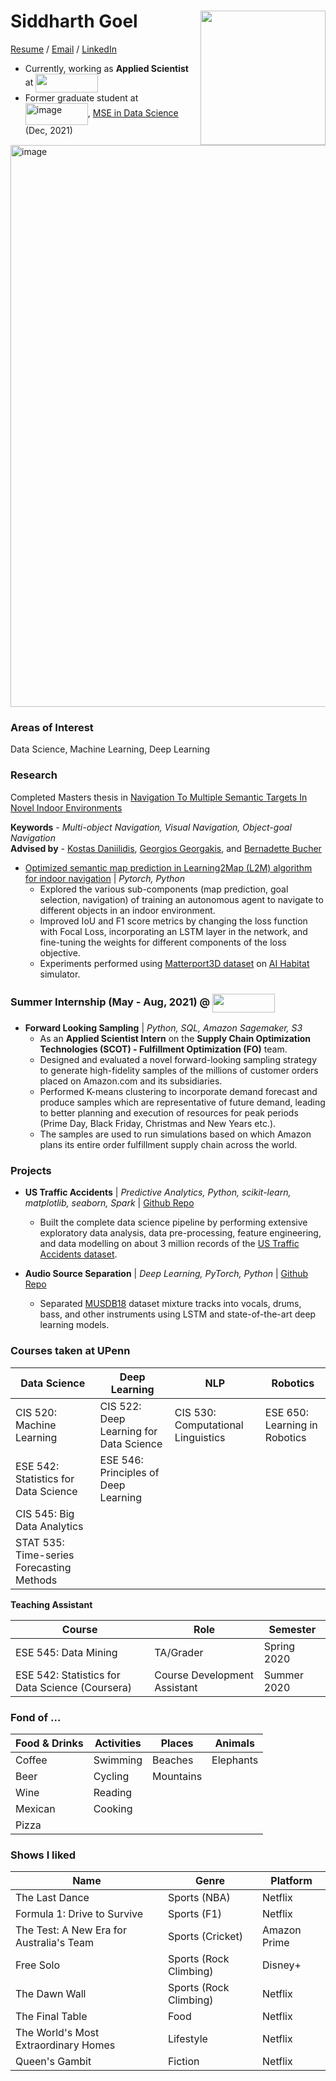 # Siddharth Goel <img align="right" src="https://user-images.githubusercontent.com/18654826/120942771-e6f8be00-c6df-11eb-9006-5be2681e98b8.png" width="200" height="215">

[Resume](https://github.com/LaughBuddha/LaughBuddha.github.io/blob/master/SiddharthGoel_UPenn_Fall2021.pdf) / [Email](mailto:sigoel@seas.upenn.edu) / [LinkedIn](https://www.linkedin.com/in/siddharth-goel-in)

- Currently, working as **Applied Scientist** at <img align="center" src="https://user-images.githubusercontent.com/18654826/120942319-093d0c80-c6dd-11eb-8c37-1bfdcaf938f2.png" width="100" height="30"> 
- Former graduate student at <img align="center" width="100" height="35" alt="image" src="https://user-images.githubusercontent.com/18654826/160917238-24aa8154-6665-4c6e-8b4f-e32ace22eaad.png">, [MSE in Data Science](https://dats.seas.upenn.edu/) (Dec, 2021) 

<img width="899" alt="image" src="https://user-images.githubusercontent.com/18654826/160916249-2b9c9ddc-f4a2-4134-be45-8d9d1d8bbd26.png">


### Areas of Interest
Data Science, Machine Learning, Deep Learning

### Research
Completed Masters thesis in [Navigation To Multiple Semantic Targets In Novel Indoor Environments](https://github.com/LaughBuddha/LaughBuddha.github.io/blob/master/SiddharthGoel_Masters_ThesisCGKD.pdf)

**Keywords** - *Multi-object Navigation, Visual Navigation, Object-goal Navigation*<br/>
**Advised by** - [Kostas Daniilidis](https://www.cis.upenn.edu/~kostas/), [Georgios Georgakis](https://cs.gmu.edu/~ggeorgak/), and [Bernadette Bucher
](https://bucherb.github.io/)

* [Optimized semantic map prediction in Learning2Map (L2M) algorithm for indoor navigation](https://github.com/LaughBuddha/Object-Goal-Navigation/blob/main/Learning2Map_LSTM_FocalLoss.pdf) | *Pytorch, Python*
   - Explored the various sub-components (map prediction, goal selection, navigation) of training an autonomous agent to navigate to different objects in an indoor environment.
   - Improved IoU and F1 score metrics by changing the loss function with Focal Loss, incorporating an LSTM layer in the network, and fine-tuning the weights for different components of the loss objective.
   - Experiments performed using [Matterport3D dataset](https://niessner.github.io/Matterport/) on [AI Habitat](https://aihabitat.org/) simulator.

### Summer Internship (May - Aug, 2021) @ <img align="center" src="https://user-images.githubusercontent.com/18654826/120942319-093d0c80-c6dd-11eb-8c37-1bfdcaf938f2.png" width="100" height="30"> 
* **Forward Looking Sampling** | *Python, SQL, Amazon Sagemaker, S3*
   - As an **Applied Scientist Intern** on the **Supply Chain Optimization Technologies (SCOT) - Fulfillment Optimization (FO)** team. 
   - Designed and evaluated a novel forward-looking sampling strategy to generate high-fidelity samples of the millions of customer orders placed on Amazon.com and its subsidiaries.
   - Performed K-means clustering to incorporate demand forecast and produce samples which are representative of future demand, leading to better planning and execution of resources for peak periods (Prime Day, Black Friday, Christmas and New Years etc.).
   - The samples are used to run simulations based on which Amazon plans its entire order fulfillment supply chain across the world.

### Projects
* **US Traffic Accidents** | *Predictive Analytics, Python, scikit-learn, matplotlib, seaborn, Spark* | [Github Repo](https://github.com/LaughBuddha/Predictive-Analytics/blob/master/US_Traffic_Accidents.ipynb)
    - Built the complete data science pipeline by performing extensive exploratory data analysis, data pre-processing, feature engineering, and data modelling on about 3 million records of the [US Traffic Accidents dataset](https://smoosavi.org/datasets/us_accidents).

* **Audio Source Separation** | *Deep Learning, PyTorch, Python* | [Github Repo](https://github.com/LaughBuddha/Audio-Source-Separation)
    - Separated [MUSDB18](https://sigsep.github.io/datasets/musdb.html#musdb18-compressed-stems) dataset mixture tracks into vocals, drums, bass, and other instruments using LSTM and state-of-the-art deep learning models.
   
### Courses taken at UPenn

Data Science | Deep Learning | NLP | Robotics
--- | --- | --- | ---
CIS 520: Machine Learning | CIS 522: Deep Learning for Data Science | CIS 530: Computational Linguistics | ESE 650: Learning in Robotics
ESE 542: Statistics for Data Science | ESE 546: Principles of Deep Learning |  |
CIS 545: Big Data Analytics |  |  |
STAT 535: Time-series Forecasting Methods | | |

**Teaching Assistant**

Course | Role | Semester
--- | --- | ---
ESE 545: Data Mining | TA/Grader | Spring 2020
ESE 542: Statistics for Data Science (Coursera) | Course Development Assistant | Summer 2020

### Fond of ...

Food & Drinks | Activities | Places | Animals 
--- | --- | --- | ---
Coffee | Swimming | Beaches | Elephants
Beer | Cycling | Mountains |
Wine | Reading |  |
Mexican | Cooking |  |
Pizza |  |  |

### Shows I liked

 Name | Genre | Platform
 ---- | ----- | --------
 The Last Dance | Sports (NBA) | Netflix
 Formula 1: Drive to Survive | Sports (F1) | Netflix
 The Test: A New Era for Australia's Team | Sports (Cricket) | Amazon Prime
 Free Solo | Sports (Rock Climbing) | Disney+
 The Dawn Wall | Sports (Rock Climbing) | Netflix
 The Final Table | Food | Netflix
 The World's Most Extraordinary Homes | Lifestyle | Netflix
 Queen's Gambit | Fiction | Netflix
